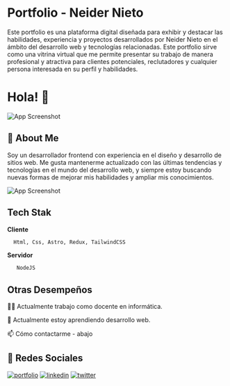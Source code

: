 
# Portfolio - Neider Nieto

Este portfolio es una plataforma digital diseñada para exhibir y destacar las habilidades, experiencia y proyectos desarrollados por Neider Nieto en el ámbito del desarrollo web y tecnologías relacionadas. Este portfolio sirve como una vitrina virtual que me permite presentar su trabajo de manera profesional y atractiva para clientes potenciales, reclutadores y cualquier persona interesada en su perfil y habilidades.


# Hola! 👋

![App Screenshot](https://readme-typing-svg.herokuapp.com?font=Time+New+Roman&color=cyan&size=25&center=true&vCenter=true&width=600&height=100&lines=Ing.+Neider+Nieto;Developer+Front-End;Systems+Engineering;Active+Learner/Researcher;Love+to+learn+new+stuffs)
## 🚀 About Me
Soy un desarrollador frontend con experiencia en el diseño y desarrollo de sitios web. Me gusta mantenerme actualizado con las últimas tendencias y tecnologías en el mundo del desarrollo web, y siempre estoy buscando nuevas formas de mejorar mis habilidades y ampliar mis conocimientos.

![App Screenshot](https://e1.pxfuel.com/desktop-wallpaper/504/736/desktop-wallpaper-computer-tech-information-technology.jpg)
## Tech Stak

**Cliente** 

```bash
  Html, Css, Astro, Redux, TailwindCSS
```

**Servidor**

```bash
   NodeJS
```
## Otras Desempeños

👩‍💻 Actualmente trabajo como docente en informática.

🧠 Actualmente estoy aprendiendo desarrollo web.

📫 Cómo contactarme - abajo

## 🔗 Redes Sociales
[![portfolio](https://img.shields.io/badge/my_portfolio-000?style=for-the-badge&logo=ko-fi&logoColor=white)](https://neiderdev.netlify.app/)
[![linkedin](https://img.shields.io/badge/linkedin-0A66C2?style=for-the-badge&logo=linkedin&logoColor=white)](https://www.linkedin.com/in/neidernieto/)
[![twitter](https://img.shields.io/badge/twitter-1DA1F2?style=for-the-badge&logo=twitter&logoColor=white)](https://twitter.com/NeiderNieto10)

